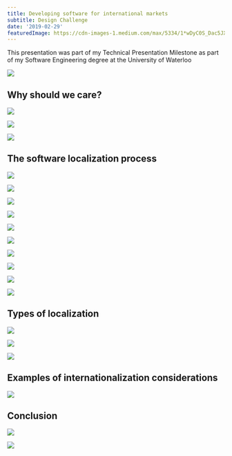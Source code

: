 ```yaml
---
title: Developing software for international markets
subtitle: Design Challenge
date: '2019-02-29'
featuredImage: https://cdn-images-1.medium.com/max/5334/1*wDyC0S_Dac5JXavltlTl8A.jpeg
---
```


This presentation was part of my Technical Presentation Milestone as part of my Software Engineering degree at the University of Waterloo

![](https://cdn-images-1.medium.com/max/5334/1*wDyC0S_Dac5JXavltlTl8A.jpeg)

## Why should we care?

![](https://cdn-images-1.medium.com/max/5334/1*UNCX3lERjDJfBlk-CWgTZQ.jpeg)

![](https://cdn-images-1.medium.com/max/5334/1*g9lQUq4E1wNAo9kWKjsIhg.jpeg)

![](https://cdn-images-1.medium.com/max/5334/1*t98HKmt_sHG4-HJdiNZwFA.jpeg)

## The software localization process

![](https://cdn-images-1.medium.com/max/5334/1*eGW2eI2lE7qeO6Rrf9Gcuw.jpeg)

![](https://cdn-images-1.medium.com/max/5334/1*8SJVNcQZUEBi_WI5LTEUkw.jpeg)

![](https://cdn-images-1.medium.com/max/5334/1*7wnM2BYY5bOn8v8sNSdD3A.jpeg)

![](https://cdn-images-1.medium.com/max/5334/1*gE_hdcb_KWHYkACntI65eQ.jpeg)

![](https://cdn-images-1.medium.com/max/5334/1*OeNWb4BXUkkSOJuMhJQD9Q.jpeg)

![](https://cdn-images-1.medium.com/max/5334/1*hr-22cLLwXJnYhTZA9BDig.jpeg)

![](https://cdn-images-1.medium.com/max/5334/1*BhxwMw7pCpawgfmQrzJYZg.jpeg)

![](https://cdn-images-1.medium.com/max/5334/1*_oFrH1UWWiMqPk0pumJi2g.jpeg)

![](https://cdn-images-1.medium.com/max/5334/1*C41_LUE8wiBywDDbv5uqSg.jpeg)

![](https://cdn-images-1.medium.com/max/5334/1*GkIsxyLoqhMJ-We8XYhJzQ.jpeg)

## Types of localization

![](https://cdn-images-1.medium.com/max/5334/1*uMKiWACryCbYKLbJLBB3dw.jpeg)

![](https://cdn-images-1.medium.com/max/5334/1*N7PxZdebs51SH7y5Nq2ByA.jpeg)

![](https://cdn-images-1.medium.com/max/5334/1*25NTl3VtpE2uEi7pTFmvyw.jpeg)

## Examples of internationalization considerations

![](https://cdn-images-1.medium.com/max/5334/1*t47-5e6b6Jcu8Wejm-b7IA.jpeg)

## Conclusion

![](https://cdn-images-1.medium.com/max/5334/1*HKJUmYZtXdkIeyDGtiZudw.jpeg)

![](https://cdn-images-1.medium.com/max/5334/1*OQhZylUD9VX_Qz4dQ3M-XA.jpeg)
